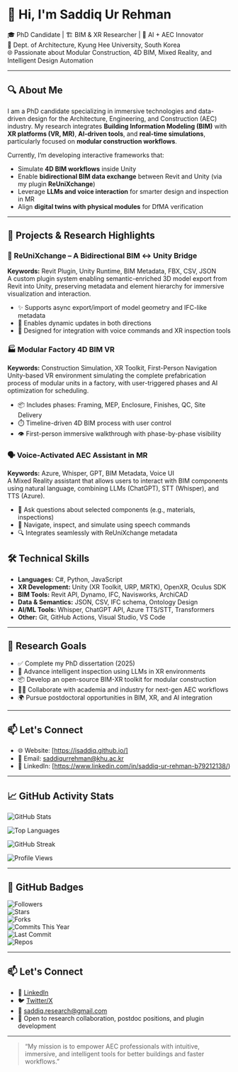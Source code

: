 # 👋 Hi, I'm Saddiq Ur Rehman

🎓 PhD Candidate | 🏗️ BIM & XR Researcher | 🧠 AI + AEC Innovator  
📍 Dept. of Architecture, Kyung Hee University, South Korea  
🌐 Passionate about Modular Construction, 4D BIM, Mixed Reality, and Intelligent Design Automation  

---

## 🔍 About Me

I am a PhD candidate specializing in immersive technologies and data-driven design for the Architecture, Engineering, and Construction (AEC) industry. My research integrates **Building Information Modeling (BIM)** with **XR platforms (VR, MR)**, **AI-driven tools**, and **real-time simulations**, particularly focused on **modular construction workflows**.

Currently, I’m developing interactive frameworks that:

- Simulate **4D BIM workflows** inside Unity
- Enable **bidirectional BIM data exchange** between Revit and Unity (via my plugin **ReUniXchange**)
- Leverage **LLMs and voice interaction** for smarter design and inspection in MR
- Align **digital twins with physical modules** for DfMA verification

---

## 🧩 Projects & Research Highlights

### 🔧 ReUniXchange – A Bidirectional BIM ↔ Unity Bridge  
**Keywords:** Revit Plugin, Unity Runtime, BIM Metadata, FBX, CSV, JSON  
A custom plugin system enabling semantic-enriched 3D model export from Revit into Unity, preserving metadata and element hierarchy for immersive visualization and interaction.

- ✨ Supports async export/import of model geometry and IFC-like metadata
- 🔁 Enables dynamic updates in both directions
- 🧠 Designed for integration with voice commands and XR inspection tools

### 🏭 Modular Factory 4D BIM VR  
**Keywords:** Construction Simulation, XR Toolkit, First-Person Navigation  
Unity-based VR environment simulating the complete prefabrication process of modular units in a factory, with user-triggered phases and AI optimization for scheduling.

- 📦 Includes phases: Framing, MEP, Enclosure, Finishes, QC, Site Delivery
- ⏱️ Timeline-driven 4D BIM process with user control
- 👁️ First-person immersive walkthrough with phase-by-phase visibility

### 🗣️ Voice-Activated AEC Assistant in MR  
**Keywords:** Azure, Whisper, GPT, BIM Metadata, Voice UI  
A Mixed Reality assistant that allows users to interact with BIM components using natural language, combining LLMs (ChatGPT), STT (Whisper), and TTS (Azure).

- 🎤 Ask questions about selected components (e.g., materials, inspections)
- 🧭 Navigate, inspect, and simulate using speech commands
- 🔍 Integrates seamlessly with ReUniXchange metadata

## 🛠️ Technical Skills

- **Languages:** C#, Python, JavaScript
- **XR Development:** Unity (XR Toolkit, URP, MRTK), OpenXR, Oculus SDK  
- **BIM Tools:** Revit API, Dynamo, IFC, Navisworks, ArchiCAD 
- **Data & Semantics:** JSON, CSV, IFC schema, Ontology Design  
- **AI/ML Tools:** Whisper, ChatGPT API, Azure TTS/STT, Transformers  
- **Other:** Git, GitHub Actions, Visual Studio, VS Code

---
## 🧪 Research Goals

- ✅ Complete my PhD dissertation (2025)  
- 🧪 Advance intelligent inspection using LLMs in XR environments  
- 📦 Develop an open-source BIM-XR toolkit for modular construction  
- 🧑‍🏫 Collaborate with academia and industry for next-gen AEC workflows  
- 🌍 Pursue postdoctoral opportunities in BIM, XR, and AI integration

---

## 📫 Let's Connect

- 🌐 Website: [https://isaddiq.github.io/]
- 📧 Email: saddiqurrehman@khu.ac.kr
- 🔗 LinkedIn: [https://www.linkedin.com/in/saddiq-ur-rehman-b79212138/)

---

## 📈 GitHub Activity Stats

![GitHub Stats](https://github-readme-stats.vercel.app/api?username=isaddiq&show_icons=true&theme=default&count_private=true&hide_title=false)

![Top Languages](https://github-readme-stats.vercel.app/api/top-langs/?username=isaddiq&layout=compact&theme=default&langs_count=8)

![GitHub Streak](https://streak-stats.demolab.com?user=isaddiq&theme=default)

![Profile Views](https://komarev.com/ghpvc/?username=isaddiq&color=blueviolet)

---

## 🔖 GitHub Badges

![Followers](https://img.shields.io/github/followers/isaddiq?label=Follow&style=social)  
![Stars](https://img.shields.io/github/stars/isaddiq?style=social)  
![Forks](https://img.shields.io/github/forks/isaddiq?style=social)  
![Commits This Year](https://img.shields.io/github/commit-activity/y/isaddiq/isaddiq)  
![Last Commit](https://img.shields.io/github/last-commit/isaddiq/isaddiq)  
![Repos](https://img.shields.io/badge/Public%20Repos-🌐%20Check%20Profile-informational)

---

## 📫 Let's Connect

- 🔗 [LinkedIn](https://linkedin.com/in/saddiq-ur-rehman)  
- 🐦 [Twitter/X](https://twitter.com/saddiq_ur)  
- 📧 saddiq.research@gmail.com  
- 💬 Open to research collaboration, postdoc positions, and plugin development

---

> “My mission is to empower AEC professionals with intuitive, immersive, and intelligent tools for better buildings and faster workflows.”
